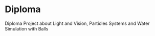 # Diploma
Diploma Project about Light and Vision, Particles Systems and Water Simulation with Balls 
